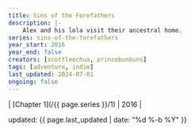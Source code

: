 ```yaml
---
title: Sins of the Forefathers
description: |-
    Alex and his lola visit their ancestral home.
series: sins-of-the-forefathers
year_start: 2016
year_end: false
creators: [scottleechua, princebunbuns]
tags: [adventure, indie]
last_updated: 2024-07-01
ongoing: false
---
```


| [Chapter 1](/{{ page.series }}/1) | 2016 |

<p class="comic-last-updated">
updated: {{ page.last_updated | date: "%d %-b %Y" }}
</p>